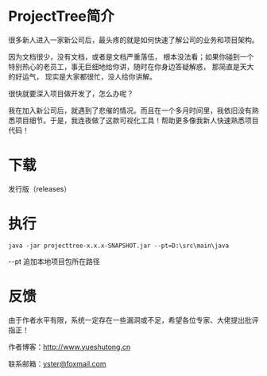 # ProjectTree简介

很多新人进入一家新公司后，最头疼的就是如何快速了解公司的业务和项目架构。


因为文档很少，没有文档，或者是文档严重落伍， 根本没法看；如果你碰到一个特别热心的老员工，事无巨细地给你讲，随时在你身边答疑解惑， 那简直是天大的好运气， 现实是大家都很忙，没人给你讲解。


很快就要深入项目做开发了，怎么办呢？


我在加入新公司后，就遇到了悲催的情况。而且在一个多月时间里，我依旧没有熟悉项目细节。于是，我连夜做了这款可视化工具！帮助更多像我新人快速熟悉项目代码！

# 下载

发行版（releases）

# 执行

```
java -jar projecttree-x.x.x-SNAPSHOT.jar --pt=D:\src\main\java
```
--pt 追加本地项目包所在路径

# 反馈

由于作者水平有限，系统一定存在一些漏洞或不足，希望各位专家、大佬提出批评指正！

作者博客：http://www.yueshutong.cn

联系邮箱：yster@foxmail.com